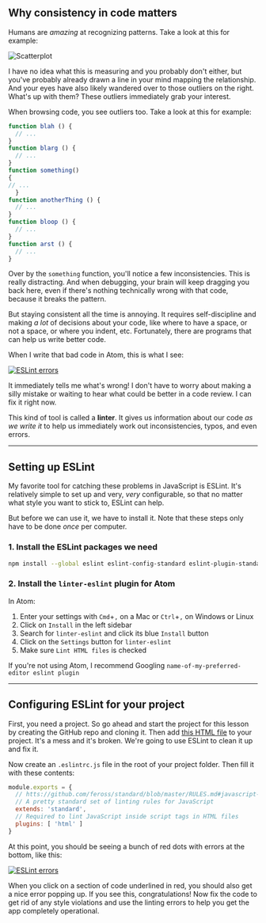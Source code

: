 ## Why consistency in code matters

Humans are _amazing_ at recognizing patterns. Take a look at this for example:

![Scatterplot](http://homer.salk.edu/homer/ngs/scatterLog.png)

I have no idea what this is measuring and you probably don't either, but you've probably already drawn a line in your mind mapping the relationship. And your eyes have also likely wandered over to those outliers on the right. What's up with them? These outliers immediately grab your interest.

When browsing code, you see outliers too. Take a look at this for example:

``` js
function blah () {
  // ...
}
function blarg () {
  // ...
}
function something()
{
// ...
  }
function anotherThing () {
  // ...
}
function bloop () {
  // ...
}
function arst () {
  // ...
}
```

Over by the `something` function, you'll notice a few inconsistencies. This is really distracting. And when debugging, your brain will keep dragging you back here, even if there's nothing technically wrong with that code, because it breaks the pattern.

But staying consistent all the time is annoying. It requires self-discipline and making _a lot_ of decisions about your code, like where to have a space, or not a space, or where you indent, etc. Fortunately, there are programs that can help us write better code.

When I write that bad code in Atom, this is what I see:

[![ESLint errors](http://i.imgur.com/aFCrqp5.png)](http://i.imgur.com/aFCrqp5.png)

It immediately tells me what's wrong! I don't have to worry about making a silly mistake or waiting to hear what could be better in a code review. I can fix it right now.

This kind of tool is called a __linter__. It gives us information about our code _as we write it_ to help us immediately work out inconsistencies, typos, and even errors.

---

## Setting up ESLint

My favorite tool for catching these problems in JavaScript is ESLint. It's relatively simple to set up and very, _very_ configurable, so that no matter what style you want to stick to, ESLint can help.

But before we can use it, we have to install it. Note that these steps only have to be done _once_ per computer.

### 1. Install the ESLint packages we need

``` sh
npm install --global eslint eslint-config-standard eslint-plugin-standard eslint-plugin-promise eslint-plugin-html
```

### 2. Install the `linter-eslint` plugin for Atom

In Atom:

1. Enter your settings with `Cmd`+`,` on a Mac or `Ctrl`+`,` on Windows or Linux
2. Click on `Install` in the left sidebar
3. Search for `linter-eslint` and click its blue `Install` button
4. Click on the `Settings` button for `linter-eslint`
5. Make sure `Lint HTML files` is checked

If you're not using Atom, I recommend Googling `name-of-my-preferred-editor eslint plugin`

---

## Configuring ESLint for your project

First, you need a project. So go ahead and start the project for this lesson by creating the GitHub repo and cloning it. Then add [this HTML file](https://gist.github.com/chrisvfritz/934c7cef66c524c185fed50c5b3f47c1) to your project. It's a mess and it's broken. We're going to use ESLint to clean it up and fix it.

Now create an `.eslintrc.js` file in the root of your project folder. Then fill it with these contents:

``` js
module.exports = {
  // htts://github.com/feross/standard/blob/master/RULES.md#javascript-standard-style
  // A pretty standard set of linting rules for JavaScript
  extends: 'standard',
  // Required to lint JavaScript inside script tags in HTML files
  plugins: [ 'html' ]
}
```

At this point, you should be seeing a bunch of red dots with errors at the bottom, like this:

[![ESLint errors](http://i.imgur.com/QQCbJbZ.png)](http://i.imgur.com/QQCbJbZ.png)

When you click on a section of code underlined in red, you should also get a nice error popping up. If you see this, congratulations! Now fix the code to get rid of any style violations and use the linting errors to help you get the app completely operational.
